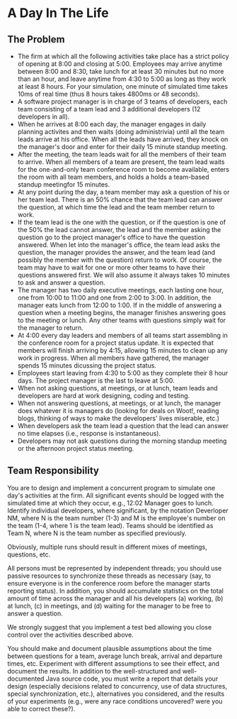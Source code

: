 A Day In The Life
=================

The Problem
-----------

* The firm at which all the following activities take place has a strict policy of opening at 8:00 and closing at 5:00. Employees may arrive anytime between 8:00 and 8:30, take lunch for at least 30 minutes but no more than an hour, and leave anytime from 4:30 to 5:00 as long as they work at least 8 hours. For your simulation, one minute of simulated time takes 10ms of real time (thus 8 hours takes 4800ms or 48 seconds).
* A software project manager is in charge of 3 teams of developers, each team consisting of a team lead and 3 additional developers (12 developers in all).
* When he arrives at 8:00 each day, the manager engages in daily planning activites and then waits (doing administrivia) until all the team leads arrive at his office. When all the leads have arrived, they knock on the manager's door and enter for their daily 15 minute standup meeting.
* After the meeting, the team leads wait for all the members of their team to arrive. When all members of a team are present, the team lead waits for the one-and-only team conference room to become available, enters the room with all team members, and holds a holds a team-based standup meetingfor 15 minutes.
* At any point during the day, a team member may ask a question of his or her team lead. There is an 50% chance that the team lead can answer the question, at which time the lead and the team member return to work.
* If the team lead is the one with the question, or if the question is one of the 50% the lead cannot answer, the lead and the member asking the question go to the project manager's office to have the question answered. When let into the manager's office, the team lead asks the question, the manager provides the answer, and the team lead (and possibly the member with the question) return to work. Of course, the team may have to wait for one or more other teams to have their questions answered first. We will also assume it always takes 10 minutes to ask and answer a question.
* The manager has two daily executive meetings, each lasting one hour, one from 10:00 to 11:00 and one from 2:00 to 3:00. In addition, the manager eats lunch from 12:00 to 1:00. If in the middle of answering a question when a meeting begins, the manager finishes answering goes to the meeting or lunch. Any other teams with questions simply wait for the manager to return.
* At 4:00 every day leaders and members of all teams start assembling in the conference room for a project status update. It is expected that members will finish arriving by 4:15, allowing 15 minutes to clean up any work in progress. When all members have gathered, the manager spends 15 minutes dicussing the project status.
* Employees start leaving from 4:30 to 5:00 as they complete their 8 hour days. The project manager is the last to leave at 5:00.
* When not asking questions, at meetings, or at lunch, team leads and developers are hard at work designing, coding and testing.
* When not answering questions, at meetings, or at lunch, the manager does whatever it is managers do (looking for deals on Woot!, reading blogs, thinking of ways to make the developers' lives miserable, etc.)
* When developers ask the team lead a question that the lead can answer no time elapses (i.e., response is instantaneous).
* Developers may not ask questions during the morning standup meeting or the afternoon project status meeting.

Team Responsibility
-------------------

You are to design and implement a concurrent program to simulate one day's activities at the firm. All significant events should be logged with the simulated time at which they occur, e.g., 12:02 Manager goes to lunch. Identify individual developers, where significant, by the notation Deverloper NM, where N is the team number (1-3) and M is the employee's number on the team (1-4, where 1 is the team lead). Teams should be identified as Team N, where N is the team number as specified previously.

Obviously, multiple runs should result in different mixes of meetings, questions, etc.

All persons must be represented by independent threads; you should use passive resources to synchronize these threads as necessary (say, to ensure everyone is in the conference room before the manager starts reporting status). In addition, you should accumulate statistics on the total amount of time across the manager and all his developers (a) working, (b) at lunch, (c) in meetings, and (d) waiting for the manager to be free to answer a question.

We strongly suggest that you implement a test bed allowing you close control over the activities described above.

You should make and document plausible assumptions about the time between questions for a team, average lunch break, arrival and departure times, etc. Experiment with different assumptions to see their effect, and document the results. In addition to the well-structured and well-documented Java source code, you must write a report that details your design (especially decisions related to concurrency, use of data structures, special synchronization, etc.), alternatives you considered, and the results of your experiments (e.g., were any race conditions uncovered? were you able to correct these?).
